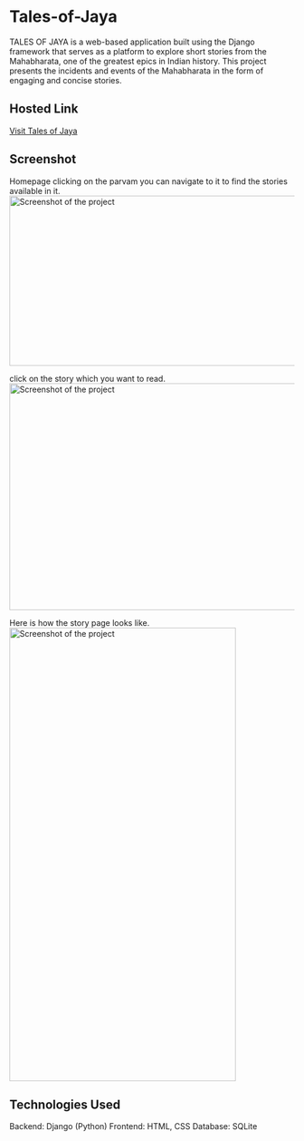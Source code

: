 # Tales-of-Jaya
TALES OF JAYA is a web-based application built using the Django framework that serves as a platform to explore short stories from the Mahabharata, one of the greatest epics in Indian history. This project presents the incidents and events of the Mahabharata in the form of engaging and concise stories.

## Hosted Link
[Visit Tales of Jaya](https://sril32996.pythonanywhere.com)

## Screenshot
Homepage
clicking on the parvam you can navigate to it to find the stories available in it.
<img src="screenshorts/Screenshot 2025-01-26 115547.png" alt="Screenshot of the project" width="600" height="300">

click on the story which you want to read.
<img src="/screenshorts/Screenshot 2025-01-26 115613.png" alt="Screenshot of the project" width="600" height = "400">

Here is how the story page looks like.
<img src="(https://github.com/SriLakshmiUdumula/Tales-of-Jaya/blob/main/screenshots/Screenshot%202025-01-26%20115547.png)" alt="Screenshot of the project" width="400" height = "800">

## Technologies Used
Backend: Django (Python)
Frontend: HTML, CSS
Database: SQLite




